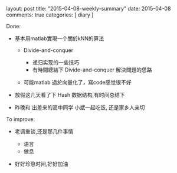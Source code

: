 layout: post
title: "2015-04-08-weekly-summary"
date: 2015-04-08
comments: true
categories: [ diary ]


Done:

*  基本用matlab實現一个關於kNN的算法
     - Divide-and-conquer 
        +  递归实现的一些技巧
        +  有時間總結下 Divide-and-conquer 解決問題的思路
     
     - 可能matlab 過於向量化了，寫code感觉很不好
    
*  放假这几天看了下 Hash 数据结构,有时间总结下

*  昨晚和 出差来的高中同学 小斌一起吃饭, 还是家乡人亲切


To improve:

*  老调重谈,还是那几件事情
   - 语言
   - 做息

*  好好珍息时间,好好加油
